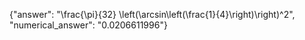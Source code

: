 {"answer": "\\frac{\\pi}{32} \\left(\\arcsin\\left(\\frac{1}{4}\\right)\\right)^2", "numerical_answer": "0.0206611996"}